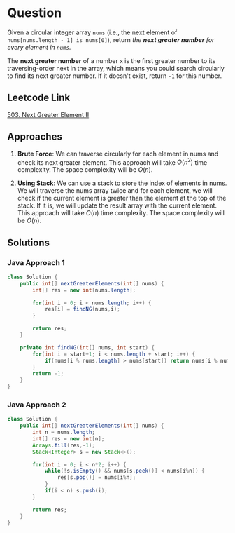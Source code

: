 # Question

Given a circular integer array `nums` (i.e., the next element of `nums[nums.length - 1] is nums[0]`), return _the **next greater number** for every element in `nums`._

The **next greater number** of a number `x` is the first greater number to its traversing-order next in the array, which means you could search circularly to find its next greater number. If it doesn't exist, return `-1` for this number.

## Leetcode Link

[503. Next Greater Element II](https://leetcode.com/problems/next-greater-element-ii/)

## Approaches

1. **Brute Force**: We can traverse circularly for each element in nums and check its next greater element. This approach will take $O(n^2)$ time complexity. The space complexity will be $O(n)$.

2. **Using Stack**: We can use a stack to store the index of elements in nums. We will traverse the nums array twice and for each element, we will check if the current element is greater than the element at the top of the stack. If it is, we will update the result array with the current element. This approach will take $O(n)$ time complexity. The space complexity will be $O(n)$.

## Solutions

### Java Approach 1

```java
class Solution {
    public int[] nextGreaterElements(int[] nums) {
        int[] res = new int[nums.length];

        for(int i = 0; i < nums.length; i++) {
            res[i] = findNG(nums,i);
        }

        return res;
    }

    private int findNG(int[] nums, int start) {
        for(int i = start+1; i < nums.length + start; i++) {
            if(nums[i % nums.length] > nums[start]) return nums[i % nums.length];
        }
        return -1;
    }
}
```

### Java Approach 2

```java
class Solution {
    public int[] nextGreaterElements(int[] nums) {
        int n = nums.length;
        int[] res = new int[n];
        Arrays.fill(res,-1);
        Stack<Integer> s = new Stack<>();

        for(int i = 0; i < n*2; i++) {
            while(!s.isEmpty() && nums[s.peek()] < nums[i%n]) {
                res[s.pop()] = nums[i%n];
            }
            if(i < n) s.push(i);
        }

        return res;
    }
}
```
